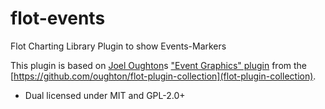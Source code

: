 # flot-events

Flot Charting Library Plugin to show Events-Markers

This plugin is based on [Joel Oughton](https://github.com/oughton)s ["Event Graphics" plugin](http://joeloughton.com/blog/web-applications/flot-plugins-event-graphics/) from the [https://github.com/oughton/flot-plugin-collection](flot-plugin-collection).

* Dual licensed under MIT and GPL-2.0+